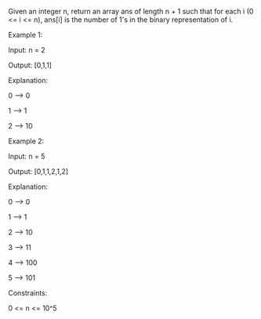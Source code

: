 Given an integer n, return an array ans of length n + 1 such that for each i (0 <= i <= n), ans[i] is the number of 1's in the binary representation of i.

 

Example 1:

Input: n = 2

Output: [0,1,1]

Explanation:

0 --> 0

1 --> 1

2 --> 10

Example 2:

Input: n = 5

Output: [0,1,1,2,1,2]

Explanation:

0 --> 0

1 --> 1

2 --> 10

3 --> 11

4 --> 100

5 --> 101
 

Constraints:

0 <= n <= 10^5
